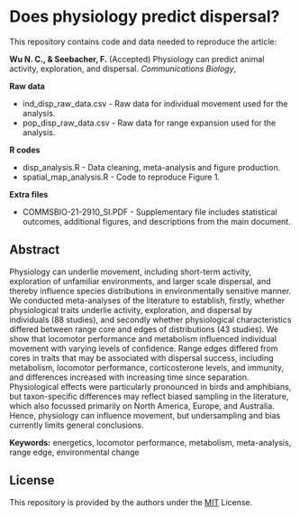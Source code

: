 # Does physiology predict dispersal?
This repository contains code and data needed to reproduce the article:

**Wu N. C., & Seebacher, F.** (Accepted) Physiology can predict animal activity, exploration, and dispersal. *Communications Biology*,

**Raw data**
- ind_disp_raw_data.csv - Raw data for individual movement used for the analysis.
- pop_disp_raw_data.csv - Raw data for range expansion used for the analysis.

**R codes**
- disp_analysis.R - Data cleaning, meta-analysis and figure production.
- spatial_map_analysis.R - Code to reproduce Figure 1.

**Extra files**
- COMMSBIO-21-2910_SI.PDF - Supplementary file includes statistical outcomes, additional figures, and descriptions from the main document.

## Abstract
Physiology can underlie movement, including short-term activity, exploration of unfamiliar environments, and larger scale dispersal, and thereby influence species distributions in environmentally sensitive manner. We conducted meta-analyses of the literature to establish, firstly, whether physiological traits underlie activity, exploration, and dispersal by individuals (88 studies), and secondly whether physiological characteristics differed between range core and edges of distributions (43 studies). We show that locomotor performance and metabolism influenced individual movement with varying levels of confidence. Range edges differed from cores in traits that may be associated with dispersal success, including metabolism, locomotor performance, corticosterone levels, and immunity, and differences increased with increasing time since separation. Physiological effects were particularly pronounced in birds and amphibians, but taxon-specific differences may reflect biased sampling in the literature, which also focussed primarily on North America, Europe, and Australia. Hence, physiology can influence movement, but undersampling and bias currently limits general conclusions.

**Keywords:** energetics, locomotor performance, metabolism, meta-analysis, range edge, environmental change

## License
This repository is provided by the authors under the [MIT](https://opensource.org/licenses/MIT) License.
